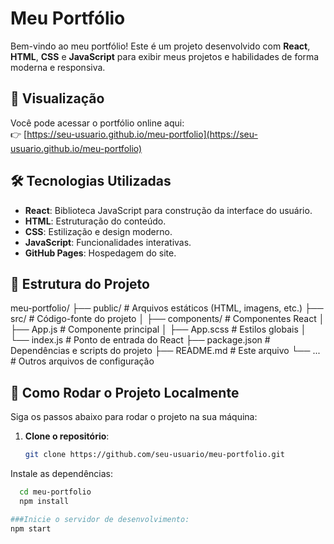 # Meu Portfólio

Bem-vindo ao meu portfólio! Este é um projeto desenvolvido com **React**, **HTML**, **CSS** e **JavaScript** para exibir meus projetos e habilidades de forma moderna e responsiva.

## 🚀 Visualização

Você pode acessar o portfólio online aqui:  
👉 [https://seu-usuario.github.io/meu-portfolio](https://seu-usuario.github.io/meu-portfolio)

## 🛠️ Tecnologias Utilizadas

- **React**: Biblioteca JavaScript para construção da interface do usuário.
- **HTML**: Estruturação do conteúdo.
- **CSS**: Estilização e design moderno.
- **JavaScript**: Funcionalidades interativas.
- **GitHub Pages**: Hospedagem do site.

## 📁 Estrutura do Projeto
meu-portfolio/
├── public/ # Arquivos estáticos (HTML, imagens, etc.)
├── src/ # Código-fonte do projeto
│ ├── components/ # Componentes React
│ ├── App.js # Componente principal
│ ├── App.scss # Estilos globais
│ └── index.js # Ponto de entrada do React
├── package.json # Dependências e scripts do projeto
├── README.md # Este arquivo
└── ... # Outros arquivos de configuração


## 🚀 Como Rodar o Projeto Localmente

Siga os passos abaixo para rodar o projeto na sua máquina:

1. **Clone o repositório**:
   ```bash
   git clone https://github.com/seu-usuario/meu-portfolio.git

Instale as dependências:
 ```bash  
   cd meu-portfolio
   npm install

###Inicie o servidor de desenvolvimento:
npm start

